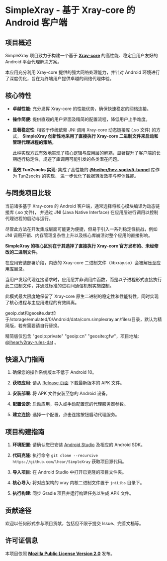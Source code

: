 # SimpleXray - 基于 Xray-core 的 Android 客户端

## 项目概述

SimpleXray 项目致力于构建一个基于 **[Xray-core](https://github.com/XTLS/Xray-core)** 的高性能、稳定且用户友好的 Android 平台代理解决方案。

本应用充分利用 Xray-core 提供的强大网络处理能力，并针对 Android 环境进行了深度优化，旨在为终端用户提供卓越的网络代理体验。

## 核心特性

*   **卓越性能**: 充分发挥 Xray-core 的性能优势，确保快速稳定的网络连接。

*   **操作简便**: 提供直观的用户界面及精简的配置流程，降低用户上手难度。

*   **显著稳定性**: 相较于传统依赖 JNI 调用 Xray-core 动态链接库 (.so 文件) 的方式，
    **SimpleXray 创新性地采用了直接执行 Xray-core 二进制文件来启动和管理代理进程的策略**。

    此种实现方式有效地实现了核心逻辑与应用层的解耦，显著提升了客户端的长期运行稳定性，规避了库调用可能引发的各类潜在问题。

*   **高效 Tun2socks 实现**: 集成了高性能的 **[@heiher/hev-socks5-tunnel](https://github.com/heiher/hev-socks5-tunnel)** 库作为 Tun2socks 的实现，
    进一步优化了数据转发效率与整体性能。

## 与同类项目比较

当前诸多基于 Xray-core 的 Android 客户端，通常选择将核心模块编译为动态链接库 (.so 文件)，
并通过 JNI (Java Native Interface) 在应用层进行调用以控制代理进程的启动与运行。

尽管此方法在开发集成层面可能更为便捷，但易于引入一系列稳定性挑战，例如 JNI 调用开销、内存管理复杂性上升以及核心库崩溃对整个应用的直接影响。

**SimpleXray 的核心区别在于其选择了直接执行 Xray-core 官方发布的、未经修改的二进制文件。**

在应用安装部署阶段，内嵌的 Xray-core 二进制文件（libxray.so）会被解压至应用库目录。

当用户发起代理连接请求时，应用层并非调用库函数，而是以子进程形式直接执行此二进制文件，并通过标准的进程间通信机制实施控制。

此模式最大限度地保留了 Xray-core 原生二进制的稳定性和性能特性，同时实现了核心进程与主应用进程的有效隔离。

geoip.dat和geosite.dat位于/storage/emulated/0/Android/data/com.simplexray.an/files/目录，默认为精简版，若有需要请自行替换。

精简版仅包含 "geoip:private" "geoip:cn" "geosite:gfw"，项目地址: [@lhear/v2ray-rules-dat](https://github.com/lhear/v2ray-rules-dat) 。

## 快速入门指南

1.  确保您的操作系统版本不低于 Android 10。

2.  **获取应用**: 请从 [Release 页面](https://github.com/lhear/SimpleXray/releases) 下载最新版本的 APK 文件。

3.  **安装部署**: 将 APK 文件安装至您的 Android 设备。

4.  **配置设定**: 启动应用，导入或手动配置您的代理服务器参数。

5.  **建立连接**: 选择一个配置，点击连接按钮启动代理服务。

## 项目构建指南

1.  **环境配置**: 请确认您已安装 [Android Studio](https://developer.android.com/studio) 及相应的 Android SDK。

2.  **代码克隆**: 执行命令 `git clone --recursive https://github.com/lhear/SimpleXray` 获取项目源代码。

3.  **导入项目**: 在 Android Studio 中打开已克隆的项目文件夹。

4.  **核心导入**: 将对应架构的 xray 内核二进制文件置于 `jniLibs` 目录下。

5.  **执行构建**: 同步 Gradle 项目并运行构建任务以生成 APK 文件。

## 贡献途径

欢迎以任何形式参与项目贡献，包括但不限于提交 Issue、完善文档等。

## 许可证信息

本项目依照 **[Mozilla Public License Version 2.0](LICENSE)** 发布。
